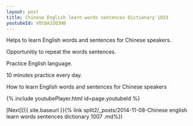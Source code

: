 ```yaml
---
layout: post
title: Chinese English learn words sentences Dictionary 1033 
youtubeId: VOtQAJ2Q3H0
---
```

 
 
Helps to learn English words and sentences for Chinese speakers.

Opportunitiy to repeat the words sentences. 

Practice English language. 
 
10 minutes practice every day. 
 
How to learn English words and sentences for Chinese speakers 
 
{% include youtubePlayer.html id=page.youtubeId %}
 
 
[Next]({{ site.baseurl }}{% link  split2/_posts/2014-11-08-Chinese english learn words sentences dictionary 1007 .md%})
 
